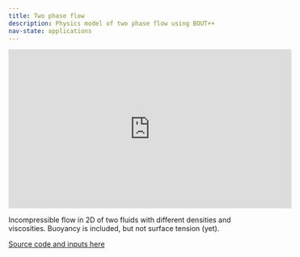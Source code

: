 ```yaml
---
title: Two phase flow
description: Physics model of two phase flow using BOUT++
nav-state: applications
---
```


<div class="video-container">
  <iframe width="560" height="315" src="https://www.youtube.com/embed/Ewi01r_h2J0" frameborder="0" allowfullscreen></iframe>
</div>

Incompressible flow in 2D of two fluids with different densities and viscosities. 
Buoyancy is included, but not surface tension (yet).

[Source code and inputs here](https://github.com/bendudson/two-phase-flow)

